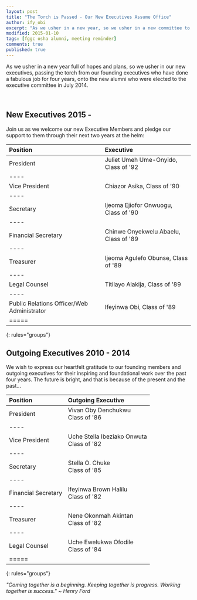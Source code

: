 ```yaml
---
layout: post
title: "The Torch is Passed - Our New Executives Assume Office"
author: ify_obi
excerpt: "As we usher in a new year, so we usher in a new committee to take over the leadership..."
modified: 2015-01-10
tags: [fggc osha alumni, meeting reminder]
comments: true
published: true
---
```

As we usher in a new year full of hopes and plans, so we usher in our new executives, passing the torch from our founding executives who have done a fabulous job for four years, onto the new alumni who were elected to the executive committee in July 2014.

<br>

## New Executives 2015 - 

Join us as we welcome our new Executive Members and pledge our support to them through their next two years at the helm:

| Position | Executive |
|:--------|:--------|
| President | Juliet Umeh Ume-Onyido, Class of '92 | 
|----
| Vice President | Chiazor Asika, Class of '90 | 
|----
| Secretary | Ijeoma Ejiofor Onwuogu, Class of '90  | 
|----
| Financial Secretary | Chinwe Onyekwelu Abaelu, Class of '89 | 
|----
| Treasurer | Ijeoma Agulefo Obunse, Class of '89 |
|----
| Legal Counsel | Titilayo Alakija, Class of '89 | 
|----
| Public Relations Officer/Web Administrator | Ifeyinwa Obi, Class of '89 |  
|=====
{: rules="groups"}


## Outgoing Executives 2010 - 2014

We wish to express our heartfelt gratitude to our founding members and outgoing executives for their inspiring and foundational work over the past four years. The future is bright, and that is because of the present and the past...

| Position | Outgoing Executive |
|:--------|:--------|
| President | Vivan Oby Denchukwu <br> Class of '86 | 
|----
| Vice President | Uche Stella Ibeziako Onwuta <br> Class of '82 | 
|----
| Secretary | Stella O. Chuke <br> Class of '85 | 
|----
| Financial Secretary | Ifeyinwa Brown Halilu <br> Class of '82 |
|----
| Treasurer | Nene Okonmah Akintan <br> Class of '82 | 
|----
| Legal Counsel | Uche Ewelukwa Ofodile <br> Class of '84 | 
|=====
{: rules="groups"}

*"Coming together is a beginning. Keeping together is progress. Working together is success."*
*~ Henry Ford*

<br>


